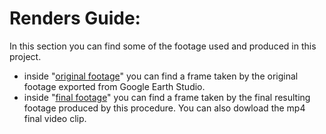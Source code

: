 # Renders Guide:
In this section you can find some of the footage used and produced in this project.
- inside "[original footage](https://github.com/FedericoCGI/Integration-in-the-Google-Earth-Studio-Environment-for-Non-Tracking-Based-Matchmoving/tree/main/renders/original%20footage)" you can find a frame taken by the original footage exported from Google Earth Studio.
- inside "[final footage](https://github.com/FedericoCGI/Integration-in-the-Google-Earth-Studio-Environment-for-Non-Tracking-Based-Matchmoving/tree/main/renders/final%20footage)" you can find a frame taken by the final resulting footage produced by this procedure. You can also dowload the mp4 final video clip. 


